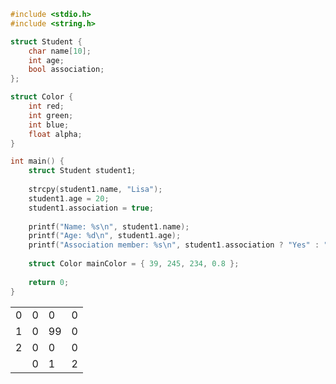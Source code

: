 ```c
#include <stdio.h>
#include <string.h>

struct Student {
    char name[10];
    int age;
    bool association;
};

struct Color {
    int red;
    int green;
    int blue;
    float alpha;
}

int main() {
    struct Student student1;
    
    strcpy(student1.name, "Lisa");
    student1.age = 20;
    student1.association = true;
    
    printf("Name: %s\n", student1.name);
    printf("Age: %d\n", student1.age);
    printf("Association member: %s\n", student1.association ? "Yes" : "No");
    
    struct Color mainColor = { 39, 245, 234, 0.8 };
    
    return 0;
}
```

|   |   |    |   |
|---|---|----|---|
| 0 | 0 | 0  | 0 |
| 1 | 0 | 99 | 0 |
| 2 | 0 | 0  | 0 |
|   | 0 | 1  | 2 |
